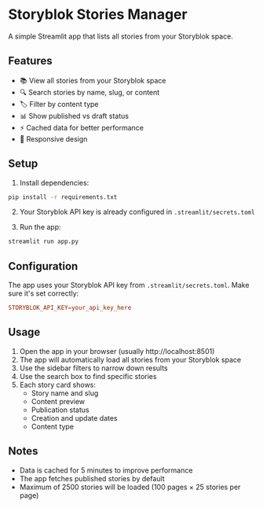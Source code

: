 # Storyblok Stories Manager

A simple Streamlit app that lists all stories from your Storyblok space.

## Features

- 📚 View all stories from your Storyblok space
- 🔍 Search stories by name, slug, or content
- 🏷️ Filter by content type
- 📊 Show published vs draft status
- ⚡ Cached data for better performance
- 📱 Responsive design

## Setup

1. Install dependencies:
```bash
pip install -r requirements.txt
```

2. Your Storyblok API key is already configured in `.streamlit/secrets.toml`

3. Run the app:
```bash
streamlit run app.py
```

## Configuration

The app uses your Storyblok API key from `.streamlit/secrets.toml`. Make sure it's set correctly:

```toml
STORYBLOK_API_KEY=your_api_key_here
```

## Usage

1. Open the app in your browser (usually http://localhost:8501)
2. The app will automatically load all stories from your Storyblok space
3. Use the sidebar filters to narrow down results
4. Use the search box to find specific stories
5. Each story card shows:
   - Story name and slug
   - Content preview
   - Publication status
   - Creation and update dates
   - Content type

## Notes

- Data is cached for 5 minutes to improve performance
- The app fetches published stories by default
- Maximum of 2500 stories will be loaded (100 pages × 25 stories per page)
